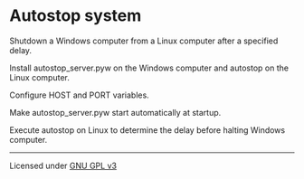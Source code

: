 # Autostop system 

Shutdown a Windows computer from a Linux computer after a specified delay.

Install autostop_server.pyw on the Windows computer and autostop on the Linux computer.

Configure HOST and PORT variables.

Make autostop_server.pyw start automatically at startup.

Execute autostop on Linux to determine the delay before halting Windows computer.

---
Licensed under [GNU GPL v3](http://www.gnu.org/licenses/gpl.html) 
